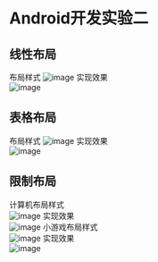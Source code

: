 # Android开发实验二
## 线性布局
布局样式
![image](screenshot/1.png)
实现效果<br>
![image](screenshot/2.png)
## 表格布局
布局样式
![image](screenshot/3.png)
实现效果<br>
![image](screenshot/4.png)
## 限制布局
计算机布局样式<br>
![image](screenshot/5.png)
实现效果<br>
![image](screenshot/6.png)
小游戏布局样式<br>
![image](screenshot/7.png)
实现效果<br>
![image](screenshot/8.png)